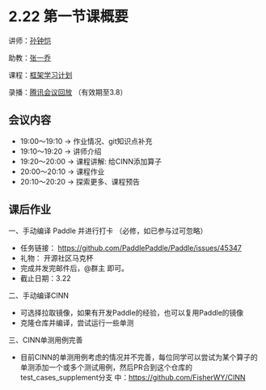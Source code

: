 # 2.22 第一节课概要

讲师：[孙钟恺](https://github.com/sunzhongkai588)

助教：[张一乔](https://github.com/Liyulingyue)

课程：[框架学习计划](https://github.com/sunzhongkai588/LearnDL/blob/main/授课材料/LearnDL%20第三次课.pdf)

录播：[腾讯会议回放](???) （有效期至3.8）


## 会议内容
* 19:00～19:10  -> 作业情况、git知识点补充
* 19:10～19:20  -> 讲师介绍
* 19:20～20:00  -> 课程讲解: 给CINN添加算子
* 20:00～20:10  -> 课程作业
* 20:10～20:20  -> 探索更多、课程预告

## 课后作业

一、手动编译 Paddle 并进行打卡 （必修，如已参与过可忽略）
* 任务链接： https://github.com/PaddlePaddle/Paddle/issues/45347
* 礼物： 开源社区马克杯
* 完成并发完邮件后，@群主 即可。
* 截止日期：3.22

二、手动编译CINN
* 可选择拉取镜像，如果有开发Paddle的经验，也可以复用Paddle的镜像
* 克隆仓库并编译，尝试运行一些单测

三、CINN单测用例完善
* 目前CINN的单测用例考虑的情况并不完善，每位同学可以尝试为某个算子的单测添加一个或多个测试用例，然后PR合到这个仓库的test_cases_supplement分支
中：https://github.com/FisherWY/CINN